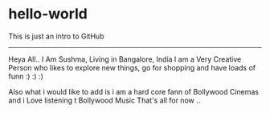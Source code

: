 # hello-world
This is just an intro to GitHub

--------------------------------

Heya All..
I Am Sushma, Living in Bangalore, India
I am a Very Creative Person who likes to explore new things, go for shopping and have loads of funn :) :) :)

Also what i would like to add is i am a hard core fann of Bollywood Cinemas and i Love listening t Bollywood Music
That's all for now ..
